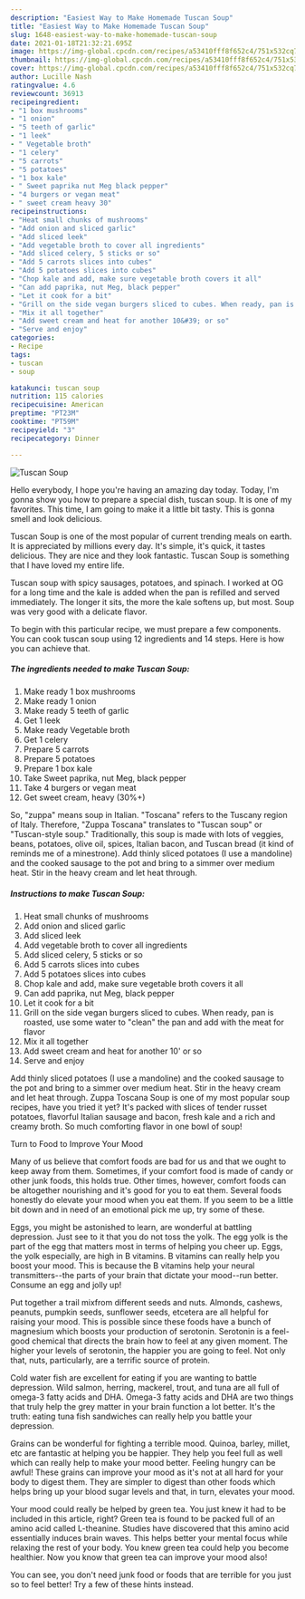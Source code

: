```yaml
---
description: "Easiest Way to Make Homemade Tuscan Soup"
title: "Easiest Way to Make Homemade Tuscan Soup"
slug: 1648-easiest-way-to-make-homemade-tuscan-soup
date: 2021-01-18T21:32:21.695Z
image: https://img-global.cpcdn.com/recipes/a53410fff8f652c4/751x532cq70/tuscan-soup-recipe-main-photo.jpg
thumbnail: https://img-global.cpcdn.com/recipes/a53410fff8f652c4/751x532cq70/tuscan-soup-recipe-main-photo.jpg
cover: https://img-global.cpcdn.com/recipes/a53410fff8f652c4/751x532cq70/tuscan-soup-recipe-main-photo.jpg
author: Lucille Nash
ratingvalue: 4.6
reviewcount: 36913
recipeingredient:
- "1 box mushrooms"
- "1 onion"
- "5 teeth of garlic"
- "1 leek"
- " Vegetable broth"
- "1 celery"
- "5 carrots"
- "5 potatoes"
- "1 box kale"
- " Sweet paprika nut Meg black pepper"
- "4 burgers or vegan meat"
- " sweet cream heavy 30"
recipeinstructions:
- "Heat small chunks of mushrooms"
- "Add onion and sliced garlic"
- "Add sliced leek"
- "Add vegetable broth to cover all ingredients"
- "Add sliced celery, 5 sticks or so"
- "Add 5 carrots slices into cubes"
- "Add 5 potatoes slices into cubes"
- "Chop kale and add, make sure vegetable broth covers it all"
- "Can add paprika, nut Meg, black pepper"
- "Let it cook for a bit"
- "Grill on the side vegan burgers sliced to cubes. When ready, pan is roasted, use some water to &#34;clean&#34; the pan and add with the meat for flavor"
- "Mix it all together"
- "Add sweet cream and heat for another 10&#39; or so"
- "Serve and enjoy"
categories:
- Recipe
tags:
- tuscan
- soup

katakunci: tuscan soup 
nutrition: 115 calories
recipecuisine: American
preptime: "PT23M"
cooktime: "PT59M"
recipeyield: "3"
recipecategory: Dinner

---
```



![Tuscan Soup](https://img-global.cpcdn.com/recipes/a53410fff8f652c4/751x532cq70/tuscan-soup-recipe-main-photo.jpg)

Hello everybody, I hope you're having an amazing day today. Today, I'm gonna show you how to prepare a special dish, tuscan soup. It is one of my favorites. This time, I am going to make it a little bit tasty. This is gonna smell and look delicious.

Tuscan Soup is one of the most popular of current trending meals on earth. It is appreciated by millions every day. It's simple, it's quick, it tastes delicious. They are nice and they look fantastic. Tuscan Soup is something that I have loved my entire life.

Tuscan soup with spicy sausages, potatoes, and spinach. I worked at OG for a long time and the kale is added when the pan is refilled and served immediately. The longer it sits, the more the kale softens up, but most. Soup was very good with a delicate flavor.


To begin with this particular recipe, we must prepare a few components. You can cook tuscan soup using 12 ingredients and 14 steps. Here is how you can achieve that.

<!--inarticleads1-->

##### The ingredients needed to make Tuscan Soup:

1. Make ready 1 box mushrooms
1. Make ready 1 onion
1. Make ready 5 teeth of garlic
1. Get 1 leek
1. Make ready  Vegetable broth
1. Get 1 celery
1. Prepare 5 carrots
1. Prepare 5 potatoes
1. Prepare 1 box kale
1. Take  Sweet paprika, nut Meg, black pepper
1. Take 4 burgers or vegan meat
1. Get  sweet cream, heavy (30%+)


So, &#34;zuppa&#34; means soup in Italian. &#34;Toscana&#34; refers to the Tuscany region of Italy. Therefore, &#34;Zuppa Toscana&#34; translates to &#34;Tuscan soup&#34; or &#34;Tuscan-style soup.&#34; Traditionally, this soup is made with lots of veggies, beans, potatoes, olive oil, spices, Italian bacon, and Tuscan bread (it kind of reminds me of a minestrone). Add thinly sliced potatoes (I use a mandoline) and the cooked sausage to the pot and bring to a simmer over medium heat. Stir in the heavy cream and let heat through. 

<!--inarticleads2-->

##### Instructions to make Tuscan Soup:

1. Heat small chunks of mushrooms
1. Add onion and sliced garlic
1. Add sliced leek
1. Add vegetable broth to cover all ingredients
1. Add sliced celery, 5 sticks or so
1. Add 5 carrots slices into cubes
1. Add 5 potatoes slices into cubes
1. Chop kale and add, make sure vegetable broth covers it all
1. Can add paprika, nut Meg, black pepper
1. Let it cook for a bit
1. Grill on the side vegan burgers sliced to cubes. When ready, pan is roasted, use some water to &#34;clean&#34; the pan and add with the meat for flavor
1. Mix it all together
1. Add sweet cream and heat for another 10&#39; or so
1. Serve and enjoy


Add thinly sliced potatoes (I use a mandoline) and the cooked sausage to the pot and bring to a simmer over medium heat. Stir in the heavy cream and let heat through. Zuppa Toscana Soup is one of my most popular soup recipes, have you tried it yet? It&#39;s packed with slices of tender russet potatoes, flavorful Italian sausage and bacon, fresh kale and a rich and creamy broth. So much comforting flavor in one bowl of soup! 

Turn to Food to Improve Your Mood


Many of us believe that comfort foods are bad for us and that we ought to keep away from them. Sometimes, if your comfort food is made of candy or other junk foods, this holds true. Other times, however, comfort foods can be altogether nourishing and it's good for you to eat them. Several foods honestly do elevate your mood when you eat them. If you seem to be a little bit down and in need of an emotional pick me up, try some of these.

Eggs, you might be astonished to learn, are wonderful at battling depression. Just see to it that you do not toss the yolk. The egg yolk is the part of the egg that matters most in terms of helping you cheer up. Eggs, the yolk especially, are high in B vitamins. B vitamins can really help you boost your mood. This is because the B vitamins help your neural transmitters--the parts of your brain that dictate your mood--run better. Consume an egg and jolly up!

Put together a trail mixfrom different seeds and nuts. Almonds, cashews, peanuts, pumpkin seeds, sunflower seeds, etcetera are all helpful for raising your mood. This is possible since these foods have a bunch of magnesium which boosts your production of serotonin. Serotonin is a feel-good chemical that directs the brain how to feel at any given moment. The higher your levels of serotonin, the happier you are going to feel. Not only that, nuts, particularly, are a terrific source of protein.

Cold water fish are excellent for eating if you are wanting to battle depression. Wild salmon, herring, mackerel, trout, and tuna are all full of omega-3 fatty acids and DHA. Omega-3 fatty acids and DHA are two things that truly help the grey matter in your brain function a lot better. It's the truth: eating tuna fish sandwiches can really help you battle your depression. 

Grains can be wonderful for fighting a terrible mood. Quinoa, barley, millet, etc are fantastic at helping you be happier. They help you feel full as well which can really help to make your mood better. Feeling hungry can be awful! These grains can improve your mood as it's not at all hard for your body to digest them. They are simpler to digest than other foods which helps bring up your blood sugar levels and that, in turn, elevates your mood.

Your mood could really be helped by green tea. You just knew it had to be included in this article, right? Green tea is found to be packed full of an amino acid called L-theanine. Studies have discovered that this amino acid essentially induces brain waves. This helps better your mental focus while relaxing the rest of your body. You knew green tea could help you become healthier. Now you know that green tea can improve your mood also!

You can see, you don't need junk food or foods that are terrible for you just so to feel better! Try  a few  of  these  hints  instead.

